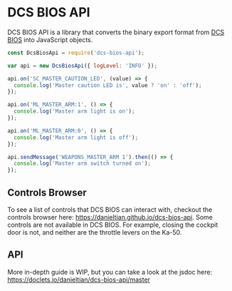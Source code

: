# DCS BIOS API

DCS BIOS API is a library that converts the binary export format from [DCS BIOS](https://github.com/dcs-bios/dcs-bios) into JavaScript objects.

```js
const DcsBiosApi = require('dcs-bios-api');

var api = new DcsBiosApi({ logLevel: 'INFO' });

api.on('SC_MASTER_CAUTION_LED', (value) => {
  console.log('Master caution LED is', value ? 'on' : 'off');
});

api.on('ML_MASTER_ARM:1', () => {
  console.log('Master arm light is on');
});

api.on('ML_MASTER_ARM:0', () => {
  console.log('Master arm light is off');
});

api.sendMessage('WEAPONS_MASTER_ARM 1').then(() => {
  console.log('Master arm switch turned on');
});
```

## Controls Browser
To see a list of controls that DCS BIOS can interact with, checkout the controls browser here: https://danieltian.github.io/dcs-bios-api. Some controls are not available in DCS BIOS. For example, closing the cockpit door is not, and neither are the throttle levers on the Ka-50.

## API

More in-depth guide is WIP, but you can take a look at the jsdoc here: https://doclets.io/danieltian/dcs-bios-api/master
